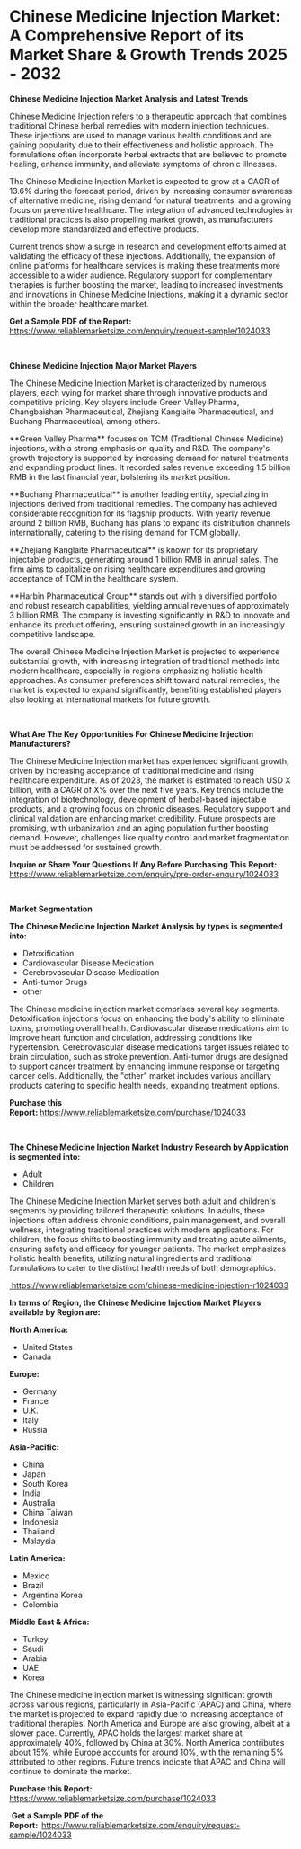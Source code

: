 <p><h1>Chinese Medicine Injection Market: A Comprehensive Report of its Market Share & Growth Trends 2025 - 2032</h1></p><p><strong>Chinese Medicine Injection Market Analysis and Latest Trends</strong></p>
<p><p>Chinese Medicine Injection refers to a therapeutic approach that combines traditional Chinese herbal remedies with modern injection techniques. These injections are used to manage various health conditions and are gaining popularity due to their effectiveness and holistic approach. The formulations often incorporate herbal extracts that are believed to promote healing, enhance immunity, and alleviate symptoms of chronic illnesses.</p><p>The Chinese Medicine Injection Market is expected to grow at a CAGR of 13.6% during the forecast period, driven by increasing consumer awareness of alternative medicine, rising demand for natural treatments, and a growing focus on preventive healthcare. The integration of advanced technologies in traditional practices is also propelling market growth, as manufacturers develop more standardized and effective products.</p><p>Current trends show a surge in research and development efforts aimed at validating the efficacy of these injections. Additionally, the expansion of online platforms for healthcare services is making these treatments more accessible to a wider audience. Regulatory support for complementary therapies is further boosting the market, leading to increased investments and innovations in Chinese Medicine Injections, making it a dynamic sector within the broader healthcare market.</p></p>
<p><strong>Get a Sample PDF of the Report:&nbsp;</strong> <a href="https://www.reliablemarketsize.com/enquiry/request-sample/1024033?utm_campaign=1143&utm_medium=2&utm_source=Github&utm_content=ia&utm_term=18042025&utm_id=chinese-medicine-injection">https://www.reliablemarketsize.com/enquiry/request-sample/1024033</a></p>
<p>&nbsp;</p>
<p><strong>Chinese Medicine Injection Major Market Players</strong></p>
<p><p>The Chinese Medicine Injection Market is characterized by numerous players, each vying for market share through innovative products and competitive pricing. Key players include Green Valley Pharma, Changbaishan Pharmaceutical, Zhejiang Kanglaite Pharmaceutical, and Buchang Pharmaceutical, among others.</p><p>**Green Valley Pharma** focuses on TCM (Traditional Chinese Medicine) injections, with a strong emphasis on quality and R&D. The company's growth trajectory is supported by increasing demand for natural treatments and expanding product lines. It recorded sales revenue exceeding 1.5 billion RMB in the last financial year, bolstering its market position.</p><p>**Buchang Pharmaceutical** is another leading entity, specializing in injections derived from traditional remedies. The company has achieved considerable recognition for its flagship products. With yearly revenue around 2 billion RMB, Buchang has plans to expand its distribution channels internationally, catering to the rising demand for TCM globally.</p><p>**Zhejiang Kanglaite Pharmaceutical** is known for its proprietary injectable products, generating around 1 billion RMB in annual sales. The firm aims to capitalize on rising healthcare expenditures and growing acceptance of TCM in the healthcare system.</p><p>**Harbin Pharmaceutical Group** stands out with a diversified portfolio and robust research capabilities, yielding annual revenues of approximately 3 billion RMB. The company is investing significantly in R&D to innovate and enhance its product offering, ensuring sustained growth in an increasingly competitive landscape.</p><p>The overall Chinese Medicine Injection Market is projected to experience substantial growth, with increasing integration of traditional methods into modern healthcare, especially in regions emphasizing holistic health approaches. As consumer preferences shift toward natural remedies, the market is expected to expand significantly, benefiting established players also looking at international markets for future growth.</p></p>
<p>&nbsp;</p>
<p><strong>What Are The Key Opportunities For Chinese Medicine Injection Manufacturers?</strong></p>
<p><p>The Chinese Medicine Injection market has experienced significant growth, driven by increasing acceptance of traditional medicine and rising healthcare expenditure. As of 2023, the market is estimated to reach USD X billion, with a CAGR of X% over the next five years. Key trends include the integration of biotechnology, development of herbal-based injectable products, and a growing focus on chronic diseases. Regulatory support and clinical validation are enhancing market credibility. Future prospects are promising, with urbanization and an aging population further boosting demand. However, challenges like quality control and market fragmentation must be addressed for sustained growth.</p></p>
<p><strong>Inquire or Share Your Questions If Any Before Purchasing This Report:</strong> <a href="https://www.reliablemarketsize.com/enquiry/pre-order-enquiry/1024033?utm_campaign=1143&utm_medium=2&utm_source=Github&utm_content=ia&utm_term=18042025&utm_id=chinese-medicine-injection">https://www.reliablemarketsize.com/enquiry/pre-order-enquiry/1024033</a></p>
<p>&nbsp;</p>
<p><strong>Market Segmentation</strong></p>
<p><strong>The Chinese Medicine Injection Market Analysis by types is segmented into:</strong></p>
<p><ul><li>Detoxification</li><li>Cardiovascular Disease Medication</li><li>Cerebrovascular Disease Medication</li><li>Anti-tumor Drugs</li><li>other</li></ul></p>
<p><p>The Chinese medicine injection market comprises several key segments. Detoxification injections focus on enhancing the body's ability to eliminate toxins, promoting overall health. Cardiovascular disease medications aim to improve heart function and circulation, addressing conditions like hypertension. Cerebrovascular disease medications target issues related to brain circulation, such as stroke prevention. Anti-tumor drugs are designed to support cancer treatment by enhancing immune response or targeting cancer cells. Additionally, the "other" market includes various ancillary products catering to specific health needs, expanding treatment options.</p></p>
<p><strong>Purchase this Report:&nbsp;</strong><a href="https://www.reliablemarketsize.com/purchase/1024033?utm_campaign=1143&utm_medium=2&utm_source=Github&utm_content=ia&utm_term=18042025&utm_id=chinese-medicine-injection">https://www.reliablemarketsize.com/purchase/1024033</a></p>
<p>&nbsp;</p>
<p><strong>The Chinese Medicine Injection Market Industry Research by Application is segmented into:</strong></p>
<p><ul><li>Adult</li><li>Children</li></ul></p>
<p><p>The Chinese Medicine Injection Market serves both adult and children's segments by providing tailored therapeutic solutions. In adults, these injections often address chronic conditions, pain management, and overall wellness, integrating traditional practices with modern applications. For children, the focus shifts to boosting immunity and treating acute ailments, ensuring safety and efficacy for younger patients. The market emphasizes holistic health benefits, utilizing natural ingredients and traditional formulations to cater to the distinct health needs of both demographics.</p></p>
<p><a href="https://www.reliablemarketsize.com/chinese-medicine-injection-r1024033?utm_campaign=1143&utm_medium=2&utm_source=Github&utm_content=ia&utm_term=18042025&utm_id=chinese-medicine-injection">&nbsp;https://www.reliablemarketsize.com/chinese-medicine-injection-r1024033</a></p>
<p><strong>In terms of Region, the Chinese Medicine Injection Market Players available by Region are:</strong></p>
<p>
    <p> <strong> North America: </strong>
        <ul>
            <li>United States</li>
            <li>Canada</li>
        </ul>
        </p> 
    <p> <strong> Europe: </strong>
        <ul>
            <li>Germany</li>
            <li>France</li>
            <li>U.K.</li>
            <li>Italy</li>
            <li>Russia</li>
        </ul>
        </p> 
    <p> <strong> Asia-Pacific: </strong>
        <ul>
            <li>China</li>
            <li>Japan</li>
            <li>South Korea</li>
            <li>India</li>
            <li>Australia</li>
            <li>China Taiwan</li>
            <li>Indonesia</li>
            <li>Thailand</li>
            <li>Malaysia</li>
        </ul>
        </p> 
    <p> <strong> Latin America: </strong>
        <ul>
            <li>Mexico</li>
            <li>Brazil</li>
            <li>Argentina Korea</li>
            <li>Colombia</li>
        </ul>
        </p> 
    <p> <strong> Middle East & Africa: </strong>
        <ul>
            <li>Turkey</li>
            <li>Saudi</li>
            <li>Arabia</li>
            <li>UAE</li>
            <li>Korea</li>
        </ul>
    </p>
    </p>
<p><p>The Chinese medicine injection market is witnessing significant growth across various regions, particularly in Asia-Pacific (APAC) and China, where the market is projected to expand rapidly due to increasing acceptance of traditional therapies. North America and Europe are also growing, albeit at a slower pace. Currently, APAC holds the largest market share at approximately 40%, followed by China at 30%. North America contributes about 15%, while Europe accounts for around 10%, with the remaining 5% attributed to other regions. Future trends indicate that APAC and China will continue to dominate the market.</p></p>
<p><strong>Purchase this Report: </strong><a href="https://www.reliablemarketsize.com/purchase/1024033?utm_campaign=1143&utm_medium=2&utm_source=Github&utm_content=ia&utm_term=18042025&utm_id=chinese-medicine-injection">https://www.reliablemarketsize.com/purchase/1024033</a></p>
<p>&nbsp;<strong>Get a Sample PDF of the Report:&nbsp;&nbsp;</strong><a href="https://www.reliablemarketsize.com/enquiry/request-sample/1024033?utm_campaign=1143&utm_medium=2&utm_source=Github&utm_content=ia&utm_term=18042025&utm_id=chinese-medicine-injection">https://www.reliablemarketsize.com/enquiry/request-sample/1024033</a></p>
<p><strong></strong></p>
<p><p></p><p></p><p></p></p>
